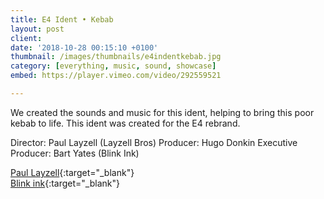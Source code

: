 ```yaml
---
title: E4 Ident • Kebab
layout: post
client:
date: '2018-10-28 00:15:10 +0100'
thumbnail: /images/thumbnails/e4indentkebab.jpg
category: [everything, music, sound, showcase]
embed: https://player.vimeo.com/video/292559521

---
```


We created the sounds and music for this ident, helping to bring this poor kebab to life. This ident was created for the E4 rebrand.

Director: Paul Layzell (Layzell Bros)
Producer: Hugo Donkin
Executive Producer: Bart Yates (Blink Ink)

[Paul Layzell](https://www.paul-layzell.com/){:target="_blank"}   
[Blink ink](https://www.blinkink.co.uk/){:target="_blank"}  
